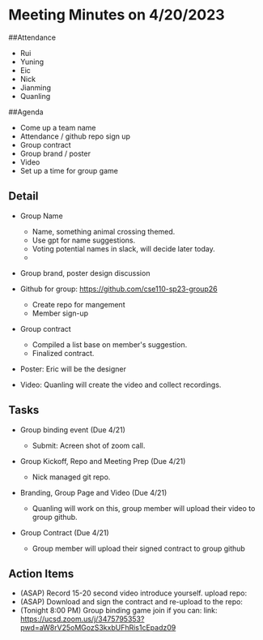 # Meeting Minutes on 4/20/2023

##Attendance
- Rui
- Yuning
- Eic
- Nick
- Jianming
- Quanling

##Agenda
- Come up a team name
- Attendance / github repo sign up
- Group contract
- Group brand / poster
- Video
- Set up a time for group game


## Detail
- Group Name
  - Name, something animal crossing themed.
  - Use gpt for name suggestions.
  - Voting potential names in slack, will decide later today.
  - 
- Group brand, poster design discussion

- Github for group: https://github.com/cse110-sp23-group26
  - Create repo for mangement
  - Member sign-up

- Group contract
  - Compiled a list base on member's suggestion.
  - Finalized contract.

- Poster: Eric will be the designer

- Video: Quanling will create the video and collect recordings.



## Tasks
- Group binding event (Due 4/21)
  - Submit: Acreen shot of zoom call.

- Group Kickoff, Repo and Meeting Prep (Due 4/21)
  - Nick managed git repo.

- Branding, Group Page and Video (Due 4/21)
  - Quanling will work on this, group member will upload their video to group github.

- Group Contract (Due 4/21)
  - Group member will upload their signed contract to group github




## Action Items
- (ASAP) Record 15-20 second video introduce yourself. upload repo:
- (ASAP) Download and sign the contract and re-upload to the repo: 
- (Tonight 8:00 PM) Group binding game join if you can: link: https://ucsd.zoom.us/j/3475795353?pwd=aW8rV25oMGozS3kxbUFhRis1cEpadz09



